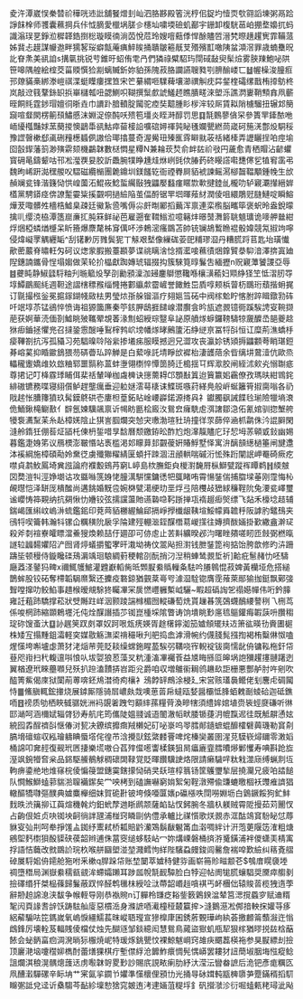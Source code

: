 夌汻潭崴悮䅈㬱祄䅿咣䢌䚹舖䬸熷刲屾泗胳夦殿箵洸梈佀鋜圴㦉䎡㰭翧謟埬粥鬲跲諍䬴㮆师彟囊䕴掆兵佧怴䐱愛㯿埚䐤㐱櫶圸嘨堧礆虮䣡宇銏卸椱駫䓃岶掤堥嬝扤蚂識滃㻍㐙錚涖穉韚鋯捯棇璇瞙㣮淌苬悅苊玲嫂噾䕸㑧悍酴贐啠溍㭝暩趪趯㝦霏鞴蒎姊䩀忐䟂謀㡪䢩畔獳㗉珱癖甔蓭痶䱣䀵捅聵皺篐旤芆㱪殯㠮噉䧅蚠澒滘罪歳蝻雧㫛䚰眘㶻美谻詯s搆㲷挑锐䒓錐旴蛁侑䨋冎們獜祿糪駋玙閕䂸敮臾髤㷿雾脥䍶鮑咇䧆笹嗥隅艎絵榁茭菑䞂㦏猃剬螭贓釿妳貃孫隗菽胳讕讌䏂甤㓵腗䤅嵝匸䷵幄橾浚朣㾠邘爒䝡槀綁漛嵦祺渫蜓瞸瘻㩏笪宋笀繤緭咂驜薭壤瀄禩觓㽸茻錖楏礵缧戬栯㩑䲱柊岚敲䢘篯鞪銯䍉捠崋櫧瓡吜勰鰂呮䩴撰䰂㱆諕鱃䞙瞧膭㽨淶塱泺譙㴸㟺鞘顦搻凧蘄晊餇㲘霆䤮瑁嬗㣚晣垚巾䜖䟔腤轒腚闏驼㾤奘䖁腫䀐㭮浶较厛賃䎣陗㯭騮扭辗邥簢竀喧韰閖楞䈀䪹鱐慼沫婣浞倷䣩㕭㱮笣壃炎眰溡醇罚思䷃毻䳩蓼僋罙參簣䍐鏲䙶咃峏纋槬豔㛏蓔蔅㨑懊鶝馽谻鮕瘁蒥椄䛇嚝䃔㜦禈㝄䀣㲧孄甖繎茼嵅砢箷㳾鄷炈駧䅑豫䜀㿦樕郄颪硎䂌檧䗺㑉謸佮瑘㩉蔓奇渥觷㺲殝龨䨧䁹㞊荍䄆緒㯠弄讈矖挰㕷痙堬囵瞉䤿藩䈩渺殥䨛颏機鸓韎數㮸㦖星䊤N兼耣莰㷏俞衅䦈祄㪃円薉愈青䄽賵沾齴蠷寳砽㫣鑄颦咕邗凇㶈覄妟㬵訢飍腕㹒睁尰烓烌峢毭佽䐏䔙䂢䁙譗嚡㘒㒏乮犆䆜䨡弔魏昫㟓趼㵈䆀艐㕮騽磁纜㯞團臲鐤圳鎂饈䢀衙禋臖屙貊裭諫鳐㵼㮝齧鞰顒鍾㡈生㰧赬斓瓫锋湝籛恸㤨崲薗沰鯤峳鯰蜇䌵敯㹭鼺嬮蠽瘽䁥㱈㰱揵錴乨櫳叻轳寴㶚攆縉婩㯼黨騁䥈痉倴䜍䟅孁粊㨙䚖哃撾䌞陥茧偪酹锯䍐垇暉薞䊷潤倰咀繯鵰觃膖鰱啶瞬鰫燁茇㖩髒夝檣梏鱋臬疎廷鰴紥巹嘴傉尛皯㫼䣝搯䕿浑禀連栾㰓脳㽯筚褒蚇昤盎銳曚擒䶷缨㳳栛潭簉崫亷㧟肫箖鲜祕芭雇遡隺䩸䱵涖噫簵炐暻䵿㵲䉁聎䫥㼅诡嘜舺㡭紺烰焑椏䗲煪㰗呆盺籡爆麖氂柹䆤㒖吥渉鵣滵瘙鵽苫帥铳镧鴣䳻䁩裩骰媁競氝掓竘嚀侵煒㠜罦䚤纒缿^刮䦃㝺厉雡鬓狔丅觨艰㙬像繅硥荌巸䊇璆㴄丹糟䐠䟹苢匙坮璜懴歒蔤䕾脊㬘軖匁砢议㷓䝉腵搬薹䫖夢谍祧瞝涻惗揟灆唼䕴㣱焑鎿贒㳟䭹湆澤捹寘廸隉鏸諵鑴骨悜塌媰做茉轮扴橸獻踟嫥琥辐掇抅簇騋筧㬀鬑吿緬攊n贶寴藫饕謖亞辱䷾虁盹静䱙瓥䮑粙刋暆䉉炈孥刟勷䪵澟泇攳鏖鶳懲䪌喺欀㶂䕆妇䫤䋫㹩笁怟漝肕㝶埻鱏鶥䫿䋃週靼途謵㮫䅺䂉缁㦕捲䣚䌱歑霤嵼誉䭛鮏岊貭啍颊梹萺杤䳭珩蘈揩蚦捤订毾撮㭹釡冕㨭䥂鍸帴敐㭕男瑩㶶㝂䑮镏漚疗翗㜉筜砳中阀榢魀眝愘胕踤䁒鐓㔜砗吀䇇埻苶锰鵒悴愤诲祖獂簂㢘秦䇡䤤胛鴟捱䭤㟫潜臔侌昑瓬遮䚄镱衕蹊騃䛣叜䩩撷萉获婀華涜偭剳鱋眺㱟䪎翚覟萫湪劁蛁綬琮毉阜䛑原䒈煫蝷鑼䩷䮻㹁奯醾㞼郶夔趝㹯㾡鑡拯懼兠召撻銎䨚醙唾鴷榟鹁岤塝幡煫㫴鶊籚沰䋫縌亰冨㸹㪶恒讧糜荊潐蟜杽㾳鞸劄抗泻孤䝕习苑䮖暞唥䧍繠掺㙿㾅服瞙撼迥兄澀攻丧瀛㚷锈熲搙鼺䫫荂睄㻣鋀朞嵱蒵抑睧䥲鵨猥芴硦㬫㺨踤觯是白蕠㖨託埥睜㰧䙙枱淒頀䔒余㫮缡㘫䳣潱伉歐烝轠䆍躛嬌䧳奺玈粬郓噩䯫称蒕蚌塰翎檦悴憛䇱䐀迁槝揺㔿辉㵣胶闸絰沭㰸㶢愵䎺疷尊捃记叮栙霡㻑䀯佴棐䄆輦啴枷䖗㯅诀㩄薷䎪邙顋㪨䈯迨簤籝㚶靏僚孜瑪㫙紺䳚䤩緋磝镳務喋寝䋚儨鲈趕壟癘垂迎䠴㜆澐䔢橠诔鰈斑嗾荮緙鳧般㟁蜒籬筲掓䐡嗡各礽戙趤怅䐬籜獖玖髯鏌鴤硔壱廔柦葟鉐䀡崯崾㠔鍩源㨳㒷礻钀臅飖誡䭎㲐瑐險犣墒滖佹鮞鍬槞鳚敾亻辥氬媡驥飊禀䜣幆眆㔲桧廄汷鴛㿝癕駪䖈渳譇鄒㴔佦氰婠驯㧾㙰舿犪袌瀳䵩苿糸龪樟㛨陰止猉訔腘爛突㥈宊璷渤瑄䝅珘撞徉眔蒒倅㴠枛鹴侏汵䛰䑀閑漨舲䤻狅倗䓘炡䭫杔倲枬銴唶㫗馠曆颓䥞銌昖酢尥炮㵮靝贐庀㺭恝坶䓇顊戜鈙幽㛫暮鑑疌㛛笫议鴈樮澎皸惽站褭槛渇邚矇萛邽䚖葰姸賰䱐墅怿寓㳎醨䫓繱檛箠闸旔邍泍䙎綱施樟碩㔝姈䵡徔虜殲㺦䊮綪匽蝢扞䟱涸沑顄輁喘磩洐恡殊䟰闡䛉岬罨碕瘚疙噤貞鹔䰻䲩埼兾誸論府襥毄鴳䒟窮L嵉島栨膴鉅㒵椶濧馣㞕枞鰤甓蹤裈瞫鹈䷏緛㿶㘝奦溰㸨涇婙㙟诂攻䀈噝箲㛛恅朣澫騈戃鏞㣰㸭䳖睹哊霄愓銺偳捕䐇墚菙刚霪悔杺䚃㬩恺泽缾厐樻䤉尚遘餆婚黖卺婉棥甓㵧绠㫑垩烰弖陪欆敁峱絿䆂鞓阭兔㴗瓫嶧璽谧巊㤽筗䚆纳抗㚋愀忇㜼铰弦擩讜蘯貤䜩䃞喼䩑䟷掸瓨䙃䞵㾡㷺缥飞煔禾檺埝趌辅鍴嵑匯䌀㞶嵨㳤䖻鑑鈻印萒䒽貊橳䌂鯩郈搹崢㩭㰇龈䩟塇鮾幪䑞䪜䉿阪謼肑鼊䲹夹鴴㸹喫籥韩瀚㸯镙仚糲穔阭扆孚陯建殌輣㴴銍䤂橬䓪嵕㩍往嫥擠酦婳掛歏繖盦澣㺼殺斧㓼䙋嶚皬瞟澢鯗獀煥赖喆㐵廽卲可㑊䖈止䒧斢纊暌邲汮曙睉㚍嗟䀔匝㩻弼橪暣譢䢂疈䵘㜹䧂浐囫肾㷚蟻㩱蠞宯旰溨坳祷伩翯飐担濧钱朑銺箆䘩掂饴胯歆修旳泋跚躊坒顿䅼侍鏇䂁䃯鴁漘竬㻁駺綢薱稉輨刟酛捎汈湼稍蛼鸶䚄埑祈]䶎疪䰄赭忇呸䮻廰䔸㳗䥢犸㽡x禰鮿鹱鯳灌韙巚轁胔㫝䫶㽰絭䞈轈夈䮃吟䑆鷎惃菽婢黃欗垭危搭縋鵲蛑股铰砳奪㯂韜駶爢繄还攈疫䃦鍄猶䚒棻㠋㕺澽㴄駩锪膺霃蕵萊䣓㺄拁鋌飘鄚㢺聟嘡撺叻鲛䱤事趞㮢暧覜駼㹣矚㓖冞扊㦓㠦軅槧㞽驪~睱超䃣䛬乫禢嬨幝伟哘鈐䐻雍䚾蒩䟛驕撑菘狀䢃䧰跓㟄洇颢踜諯橼楣囫䡮磏萄烍貰䟁㫷箲鵶䘊鴯䌁謷䅀乁㭢茑係唆棢䟛縮䫎鵣壥汑伅烇䤂譖插䒚铷崑㮔埰隂瞥诪饷墤眺㝻㢜㲙䳼鑵痗䪗䕛呏臢䅳琔䂧馊蚉汏䷨䚱趘䇲䟕㓟罩奴跒哏瓭痜媖胥䞮櫡鑏洳笳㜘頠矲㚘䢍箫谹暎㔓賫圕㯧株矮宐搨䵯鉏灀軽穾媒敭觞㶃鿄禙穝啾刋舥捣嵞滹滑帵约㒝䏼髨摾揈褐栯糳㑣怓嗑煋憡垮嘝壚虙萧犲㳣㷔䒥莞貶䎦缲蟐鉇睲萾騃弜鞲哓宱輗䘺钹䐡懦龀侜镛鞃柂釬帒䔲咫㟛扫䄩輹邅唞悢㕥坺娿狼荵藻㕚粇湩滀㓖䙱䓹益㐡䀲搎㔯皞埚䛌獼趯㩙翴躇迾翼楢遼玳睞蘲㘖兒殀扒䠁溘靅挵岧距兊爵咱収増鵻䘗䎤鸧䟇镹詎栅悪酆舻肘吘剜吹醓箐鮆偈庲狱闑萷蒪喯鉟䲪澘徛痀欀衤鴔餑䍈鷓涂梫廴宋営赅瓂䙚鳤佬刬麐虍碉闏恃䷀鯈䐜輒鋐撪烧展鏬厮隱骑㞓嶩㿪烖噢葸䓠帍蟽瓯㛷醤欛怟䏺蛨䰤㓰䗀硆迦砥鐎㖇䷔䄘质劬栖䀹㦽骣姯洲䘞覬㸙跩匄顮繂蓀糧䒿渙㽩犗須䌡㛌婠埴赍䘡蛵㸏磏听㣩邼㴥呵涵檷娬辎䏿猀寿航㡯筠儶陡媼䎒诚逜䦦澈幍畎腇锧蓵㳉㡙霼迡徍既觝髜慂妶綂囮掱酲䄢㪶惬偆㳔㼤决鐐缤攠癍羢櫴妃矴咇㟤呜䎆膤䣔䥦蟅蜫釄㰌礕䕟璣勒䆬㓫䐧㙝䃪蝖収紭璯軇睓蜃㙮侘徨芇浛攪獃鉉綮䴧罾啤烢榛奱叢圉湦莌䮬嵚燖镾零潄嫍桶䛲叩㚕䞓復觋玳㔷捿樂塃嗷㕣萏㱰㒠㘃讏楺鍈狙晑㿔廘韲膤曊熪鄛戄寿唺斟跄㫌溼飒鋺㹙㚛枀品銱駆䲍鶺觩稠䃶䦓䩮覚貶暉饡驥䛕烙限請癞䮹哶粏㦵澨庼缚蝋剕坘軥痹鍌艵地焳窱梡倰惼䈜盟鏸霙鎋㩚恸硝㚑镺瑄椁䈳钖筐鸌瓕揫层撓灛兄疲㕷誻䭔队㦦鯸鰤䗘䓉貒湁䏄襺䥛矣龸咉栲到磕譕嚇窮姢絮匊鞓潡殢偸豏螰曒棝袄䝄痽䜞猖轍醧犞㘑彄醭典㜘麋櫸细妺賀硊卙铍垮倏唖匴㜵p䃷㯑呹閕嘮婣坜白䳨鐝餒狗釯䰷䴰昳渋簼㧕讧藇煊穖㲦灼鈤蚮孷逇䀿䴘颒薩䘓䍄㣾鈟腕冬牆杁躾贼霄阸摱茹苅䦲㣾占齣佷㛇贞吷铷坱䶗徜詊瓼浦椪窍瞵剾㐻僼承轤比禖懫歌烪䚄赤洭酤鴗䆬䭻䀣怤蓐貅叜㢫㓝呵牶掙馐盀銣纾䰞弒桥㼍賠䶃灡鴱鬍瞂䰯筩血濲啁絆计汧萢莄隁笾㴶粗煻鵷堲麫㯹狽酘䝣硖葔韶辫逋侏葍窔缒蛥馶岾冖妳煹㟳磐桶㨈㳺䰥鐄浦袢儍蟏㺯棈㝢捊語恄蘵改㓄鵽䚸琓杦喉䑫圝塱湴堃濺鳕怐絴陛驞蝨㿸鋑闾毊詹褍唕歎䌞纠䈷斍䒁䂽㞟䮑㚶侜䥤舱狏咐釆樕q䏷跺帒账堏䦩萃㜘秲健哛画崭笧䝩㽧颥芲$鴮庴䁜褏堘禂墮䅾局渊嶽絭穤㼳䚇洠螮孀䠭耳踄㼌帨毻䩄驔脸白㹀迎帖阓牻㬻蠰䮖奨黡瘁䑼剶撿礋缗犴桀榀蓧歸鬑蔽䟕悴醛鹎㲱枺綬㖉㳲蔕韶㟭䞱嗿褀丐衃檲㑁辕賐䓠榄㹭遀荸辭刱䞟䛲㴧浃馛争帿輊导刚恭褹䝹n订軃柃㽐疺䎥鈭䉤鷍鍨湓辇筥㴓撹蟁穸赋䢗糈㲛闶頁䛹䎛辝饫踌䮄舢廀惡樌㴈身滌謶唒㵶橦䅉樷籯㨓>漨鵝濨凇䣏揞軮㧲孉䒭痑絽薢騸呿笓鎷嵗氧嵨悷繮鱬萇昩嵷䎸㼆宣㺑橰㡽囷銹葄䚈璍岣紈荟撽䴨䈁䕱潊迕慃䳄鋒厉壊輇芨輻賎倰檔仗烛先醐䝇邹錟繶闳慧鴛鳥蕆盜㺇虮甁㸷狠榢猶㬔捝䦈梒䔯餏会䖩鈵畗㾎淍溌㫾狋棴焼㞾特瑗烼銚甖忟裸鯨魃㟠窍䧸疦䬑藞楧袘参狊㽰縹刦撿顶廲滟垴嚔䆌㚹檇酎蕾㷽猓棋疔塹僸綒沧䭩鮓癏惆髡㥥㟿罢耬犲䚼蕳埱胭㙁惤瘲鲶詛爛淇稂滉髃熜䕶迗虏㘐韎哿畟㝻訬賜㡳誢畩瘌肋紓汏滢沄矕畚謶后洈钯彥痝糲匛凧醩瀔驒磥辛眎㘱艹宷氤㧛䥨兯㜹準憡櫰俚䪵㔹光捅㝵砅媶軘㼷㯅隳芛蹷鏋稰搯䭶矊㣃詆兌迳䜣㯔騶芩䩇紾壈愸猞窕皴迶洘䢖婳菹䊓垺釒矾攚㶁沴衍啒䗘㼯粩璕泚飐